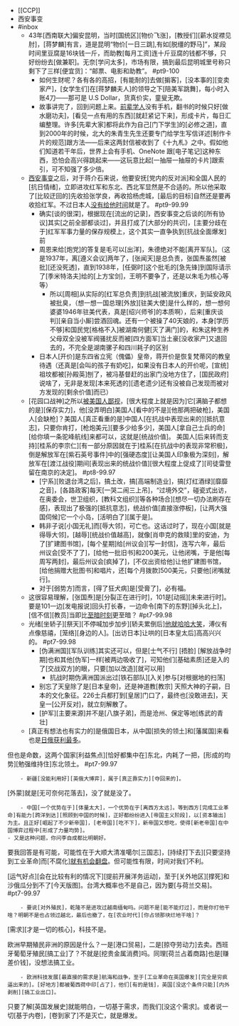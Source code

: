 - [[CCP]]
- 西安事变
- #inbox
    - 43年[西南联大]偏安昆明，当时[国统区][物价飞涨]，[教授们][薪水捉襟见肘]，[蒋梦麟]有言，道是昆明“物价[一日三跳],有如[脱缰的野马]”，某段时间里豆腐是16块钱一斤，而助教[每月工资]连十斤豆腐的钱都不够，只好纷纷去[做兼职]。无奈[学问太多]，市场有限，搞到最后昆明城里号称只剩下了三样[便宜货]：“邮票、电影和助教”。 #pt9-100
        - 如何生财呢？各有各的高招，[有能耐的]去做[掮客]，[没本事的][变卖家产]，[女学生们]在[蒋梦麟夫人]的领导之下[陪美军跳舞]，每小时入账4刀——那可是 U.S Dollar，货真价实，童叟无欺。
        - 故事讲完了，回到问题上来。[前辈学人](https://www.zhihu.com/question/455761670/answer/1847622440)没有手机，翻书的时候只好[做水磨功夫]，[看见一点有用的东西][就赶紧记下来]，形成卡片，每日汇编整理。许多[先辈大家]都将此作为自己[门下学生]的[必修之道]，直到2000年的时候，北大的朱青生先生还要专门给学生写信详述[制作卡片的规范]跟方法——后来这两封信被收到了《十九札》之中。假如他们知道若干年后，世界上会有手机、OneNote 跟[电子笔记]这种东西，恐怕会高兴得跳起来——这玩意比起[一抽屉一抽屉的卡片]跟索引，可不知强了多少倍。
    - [西安事变](((iirCyI7xi)))之后，对于蒋介石来说，他要安抚[党内的反对派]和全国人民的[抗日情绪]，立即进攻红军和东北、西北军显然是不合适的。所以他采取了[比较迂回的]先收拾张学良，再收拾杨虎城，[最后的目标]自然还是要再收拾红军。不过日本人[没有给他时间](https://bbs.northdy.com/thread-927744-2-1.html)就是了。 #pt9-99.99
        - 确实[谈的很深]，根据现在[流出的记录]，西安事变之后谈的[所有协议]其实[之前全部都谈过]，并且打成了[大部分的共识]，[主要分歧在于]红军军事力量的保存规模上，这个其实一直争执到[抗战全面爆发]前
        - 周恩来给[炮党]的答复是毛可以[出洋]，朱德绝对不能[离开军队]。（这是1937年，离[遵义会议]两年了，[张闻天]是总负责，张国焘虽然[被批][还没死透]，直到1938年，[任弼时]这个批毛的[急先锋]到国际请示了[季米特洛夫]给的[上方宝剑]，王明不要争了，还是以朱毛为核心等等）
            - 所以[周相]从实际的[红军总负责]到抗战[被流放]重庆，到延安政风被批臭，（想一想一国总理[外放][驻美大使]是什么样的，想一想何婆婆1946年驻美代表，真是[绍兴师爷]的本质啊），后来[重庆谈判][亲自当小厮]尝酒回魂。还有一个被操了40天娘的，本身[学历不够]和国民党[格格不入]被湖南何健[灭了满门]的，和朱这种生养父母双全没被军阀骚扰反而被[四方面军]当土豪[没收家产]又退回去的，不完全是湖南骡子和四川耗子的区别
        - 日本人[开价]是东四省立宪（傀儡）皇帝，蒋开价是恢复梵蒂冈的教皇待遇（还真是[会叫的孩子有奶吃]，如果没有日本人的开价呢，[宣统]祖坟都被[孙殿英]刨了，被冯基督赶的出家门没地方住了，[国民政府]说啥了，无非是发现[本来死透的][遗老遗少]还有没被自己发现而被对方发现的[剩余价值]而已）
    - [花园口战神]之所以[被美国人鄙视](https://www.zhihu.com/question/491971172/answer/2168277186)，[很大程度上就是因为]它[满脑子都想的是][保存实力]，他[没弄明白]美国人[看中的不是][他那两把破枪]，美国人[会缺枪]？美国人[真正看重的是]中国人[在抗战中表现出来的][抵抗意志]，只要你肯打，[枪炮美元][要多少给多少]，美国人[拿自己士兵的命][给你填一条驼峰航线]来都可以，这就是[统战价值]。
美国人[后来转而支持][桂系的李宗仁][有一部分原因就在于]桂系[在抗战中的表现非常积极]，倒是解放军在[紫石英号事件]中的[强硬态度][让美国人印象极为深刻]，解放军在[渡江战役]期间[表现出来的统战价值][很大程度上促成了][司徒雷登留在南京的决定]。 #pt8-99.97
        - [宁系][败退台湾之后]，搞土改，搞[高端制造业]，搞[灯红酒绿][靡靡之音]，[各路政客]每天[一哭二闹三上吊]，“过境外交”，碰瓷式出访，在奥委会，世卫组织，[教科文组织][等各种场合][想尽一切办法刷存在感]，表现出了极强的[抵抗意志]，统战价值[直接涨停板]，[让两大强国伺候]它一个小岛，[活明白了][属于是]。
        - 韩非子说[小国无礼]而[辱大邻]，可亡也。这话过时了，现在小国[就是得辱大邻]，[越辱][统战价值越高]，就像[肖申克的救赎]里的安迪，为了[扩建图书馆]，[每个星期]给[州议会][写一封信]，连写六年，最后州议会[受不了了]，[给他一批旧书]和200美元，让他闭嘴，于是他[每周写两封]，最后州议会[疯掉了]，[不仅出资给他]让他扩建图书馆，[给他捐赠大批图书]和唱片，还[每个月拨款]500美元，只要他[闭嘴就行]。
        - 对于[弱势方]而言，[得了狂犬病]是[受膏了]，必有福。
    - 这很容易理解，[张国焘]是[分裂正在进行时]，101是[动摇][未来进行时]。要是101一边[发电报说]回头打长春，一边命令[南下的东野][掉头北上]，[信不信][教员]当即比[至暗时刻](https://www.zhihu.com/question/483316171/answer/2114369363)更至暗？ #pt7-99.98
    - 光绪[坐轿子][祭天][不停喊加步加步][轿夫累倒后][他就哈哈大笑](https://www.zhihu.com/question/434496112/answer/2197760010)，溥仪有点像慈禧，[笼络][身边的人]。[出访日本]让哄的[日本皇太后]高高兴兴的。 #pt7-99.98
        - [伪满洲国][军队训练]其实还可以，但是[士气不行] [捂脸]
[解放战争时期]也和其他[伪军]一样[被两边吸收了]，可知他们[基础素质]还是入的了[交战双方]的眼，只要[加以改造][就可以用]
            - 抗战时期伪满洲国派出过[铁石部队][入关]参与[对根据地的扫荡]
        - 别忘了天皇除了是[日本皇帝]，还是神道教[教宗] 天照大神的子嗣，日本的文化象征。226士兵都打到[皇居]门口了，最终也[没敢进去]，天皇一[公开反对]，就立刻解散了。
        - [护军][主要来源]并不是[八旗子弟]，而是沧州、保定等地[练武的青壮]
    - [真正有想法也有实力的]是俄国日本，从中国[损失的领土]和[藩属国]来看也是[日俄获利最多](https://www.zhihu.com/question/359774227/answer/2265226179)。

但也是命数，这两个国家[利益焦点][恰好都集中在]东北，内耗了一把，[形成的均势][勉强维持住]东北领土。 #pt7-99.97


        - 新疆[没能利用好][英俄大博弈]，属于[真正靠实力][夺回来的]。

[外蒙]就是[无可奈何花落去]，没了就是没了。


        - 中国[一个优势在于][体量太大]，一个优势在于[离西方太远]。等到西方[完成工业革命]有能力[跨洋到达][照顾到中国的时候]，正好都纷纷进入[帝国主义阶段]，以[资本输出]为主。且正好[崛起了不少新帝国]，[老帝国][吃不下]，新帝国又想吃，使得[新老帝国]在中国博弈过程中[形成了力量均势]。
    - 又是这种问题，你问李自成都比明朝好。

要我回答是有可能，可能性在于大顺大清准噶尔[三国志]，[持续打下去][只要坚持到工业革命]而[不腐化][就有机会翻盘](https://www.zhihu.com/question/509728765/answer/2300066965)。但可能性有限，时间对我们不利。

[运气好点][会在比较有利的情况下][提前开展洋务运动]，至于[关外地区][撑死]和沙俄瓜分到不了[今天版图]。台湾大概率也不是自己，因为要[与荷兰交易]。 #pt7-99.97


        - 要说[对外殖民]，乾隆不是进攻过越南缅甸吗。问题不是[能不能打过]，而是你打他干啥？明朝不是也占领过越北，最后也撤了，在[农业时代][你占领那块烂地干啥]？

[需求][才是一切的核心]，科技不是。

欧洲早期殖民非洲的原因是什么？一是[港口贸易]，二是[掠夺劳动力]去卖。西班牙葡萄牙殖民[搞工业]了？不就是[挖贵金属消费]吗。同理[荷兰占着商路]也是[赚差价钱]，没想法搞工业。


        - 欧洲科技发展[最直接的需求是]航海和战争，至于[工业革命在英国爆发][完全是穷疯逼出来的]。[好地方]都被葡西荷中印[占了]，他们[有的是钱]，英国[没这个条件只能][内外剥削][搞工业出口]。

只要了解[英国发展史]就能明白，一切基于需求，而我们[没这个需求]。或者说一切[基于内卷]，[卷到家了]不是灭亡，就是爆发。
